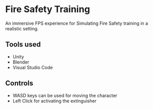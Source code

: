 # Fire Safety Training 

An immersive FPS experience for Simulating Fire Safety training in a realistic setting.

## Tools used 

* Unity
* Blender
* Visual Studio Code

## Controls

* WASD keys can be used for moving the character
* Left Click for activating the extinguisher







